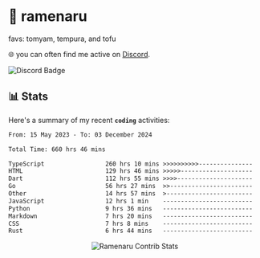 # 🍜 ramenaru
favs: tomyam, tempura, and tofu

🌐 you can often find me active on [Discord](https://discordapp.com/users/503291004200157185).

![Discord Badge](https://dcbadge.vercel.app/api/shield/503291004200157185)

## 📊 Stats

Here's a summary of my recent **`coding`** activities:

<!--START_SECTION:waka-->

```txt
From: 15 May 2023 - To: 03 December 2024

Total Time: 660 hrs 46 mins

TypeScript                 260 hrs 10 mins >>>>>>>>>>---------------   39.37 %
HTML                       129 hrs 46 mins >>>>>--------------------   19.64 %
Dart                       112 hrs 55 mins >>>>---------------------   17.09 %
Go                         56 hrs 27 mins  >>-----------------------   08.54 %
Other                      14 hrs 57 mins  >------------------------   02.26 %
JavaScript                 12 hrs 1 min    -------------------------   01.82 %
Python                     9 hrs 36 mins   -------------------------   01.45 %
Markdown                   7 hrs 20 mins   -------------------------   01.11 %
CSS                        7 hrs 8 mins    -------------------------   01.08 %
Rust                       6 hrs 44 mins   -------------------------   01.02 %
```

<!--END_SECTION:waka-->

<div style="text-align: center;">
   <img align="center" src="https://github-readme-streak-stats.herokuapp.com/?user=Ramenaru&theme=dark&card_width=520" alt="Ramenaru Contrib Stats" />
</div>

